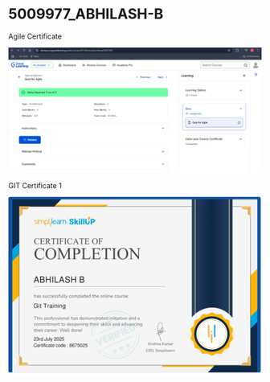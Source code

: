 # 5009977_ABHILASH-B

Agile Certificate

![Agile Certificate](SDLC/Agile_Certificate.png)

GIT Certificate 1

![Git Certificate](GIT/Git_Certificate.jpg)